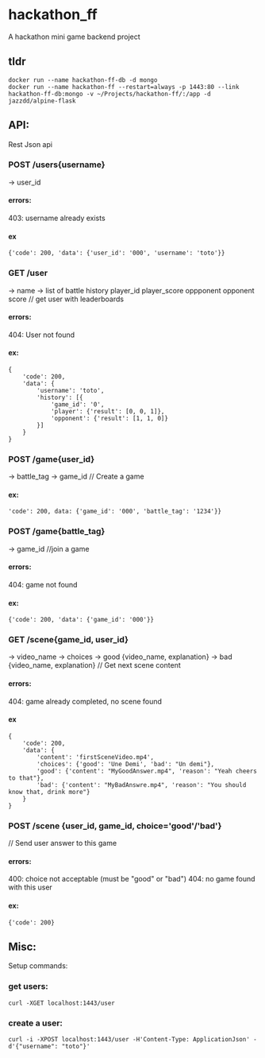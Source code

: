 # hackathon_ff
A hackathon mini game backend project


## tldr
```
docker run --name hackathon-ff-db -d mongo
docker run --name hackathon-ff --restart=always -p 1443:80 --link hackathon-ff-db:mongo -v ~/Projects/hackathon-ff/:/app -d jazzdd/alpine-flask
```

## API:

Rest Json api

### POST /users{username}
-> user_id

#### errors:
403: username already exists

#### ex
```
{'code': 200, 'data': {'user_id': '000', 'username': 'toto'}}
```

### GET /user
-> name
-> list of battle history
    player_id
    player_score
    oppponent
    opponent score
// get user with leaderboards

#### errors:
404: User not found

#### ex:
```
{
    'code': 200,
    'data': {
        'username': 'toto',
        'history': [{
            'game_id': '0',
            'player': {'result': [0, 0, 1]},
            'opponent': {'result': [1, 1, 0]}
        }]
    }
}
```

### POST /game{user_id}
  ->   battle_tag
  ->   game_id
// Create a game

#### ex:
```
'code': 200, data: {'game_id': '000', 'battle_tag': '1234'}}
```

### POST /game{battle_tag}
  -> game_id
//join a game

#### errors:
404: game not found

#### ex:
```
{'code': 200, 'data': {'game_id': '000'}}
```

### GET /scene{game_id, user_id}
-> video_name
-> choices
-> good {video_name, explanation}
-> bad {video_name, explanation}
// Get next scene content

#### errors:
404: game already completed, no scene found

#### ex
```
{
    'code': 200,
    'data': {
        'content': 'firstSceneVideo.mp4',
        'choices': {'good': 'Une Demi', 'bad': "Un demi"},
        'good': {'content': "MyGoodAnswer.mp4", 'reason': "Yeah cheers to that"},
        'bad': {'content': "MyBadAnswre.mp4", 'reason': "You should know that, drink more"}
    }
}
```

### POST /scene {user_id, game_id, choice='good'/'bad'}
// Send user answer to this game

#### errors:
400: choice not acceptable (must be "good" or "bad")
404: no game found with this user

#### ex:
```
{'code': 200}
```

## Misc:
Setup commands:

### get users:
```
curl -XGET localhost:1443/user
```

### create a user:
```
curl -i -XPOST localhost:1443/user -H'Content-Type: ApplicationJson' -d'{"username": "toto"}'
```

